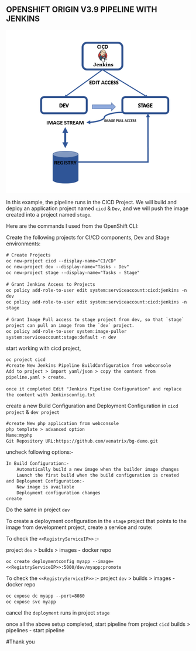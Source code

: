 ## OPENSHIFT ORIGIN V3.9 PIPELINE WITH JENKINS
![](jenkinspipeline.PNG)



In this example, the pipeline runs in the CICD Project.  We will build and deploy an application project named `cicd` & `Dev`, and  we will push the image created into a project named `stage`.

Here are the commands I used from the OpenShift CLI:

Create the following projects for CI/CD components, Dev and Stage environments:

```
# Create Projects
oc new-project cicd --display-name="CI/CD"
oc new-project dev --display-name="Tasks - Dev"
oc new-project stage --display-name="Tasks - Stage"

# Grant Jenkins Access to Projects
oc policy add-role-to-user edit system:serviceaccount:cicd:jenkins -n dev
oc policy add-role-to-user edit system:serviceaccount:cicd:jenkins -n stage

# Grant Image Pull access to stage project from dev, so that `stage` project can pull an image from the `dev` project.
oc policy add-role-to-user system:image-puller system:serviceaccount:stage:default -n dev

```
start working with cicd project,

```
oc project cicd
#create New Jenkins Pipeline BuildConfiguration from webconsole
Add to project > import yaml/json > copy the content from pipeline.yaml > create.

once it completed Edit "Jenkins Pipeline Configuration" and replace the content with Jenkinsconfig.txt
```

create a new Build Configuration and Deployment Configuration in `cicd project` & `dev project`
```
#create New php application from webconsole
php template > advanced option 
Name:myphp
Git Repository URL:https://github.com/venatrix/bg-demo.git
```
uncheck following options:-
```
In Build Configuration:-
    Automatically build a new image when the builder image changes
    Launch the first build when the build configuration is created
and Deployment Configuration:-
    New image is available
    Deployment configuration changes
create
```
Do the same in project `dev`

To create a deployment configuration in the `stage` project that points to the image from development project, create a service and route:

To check the `<<RegistryServiceIP>>` :-

project `dev` > builds > images - docker repo 
```
oc create deploymentconfig myapp --image=<<RegistryServiceIP>>:5000/dev/myapp:promote
```
To check the `<<RegistryServiceIP>>` :-
project `dev` > builds > images - docker repo  
```
oc expose dc myapp --port=8080
oc expose svc myapp
```
cancel the `deployment` runs in project `stage`

once all the above setup completed, start pipeline from project `cicd` builds > pipelines - start pipeline

#Thank you


